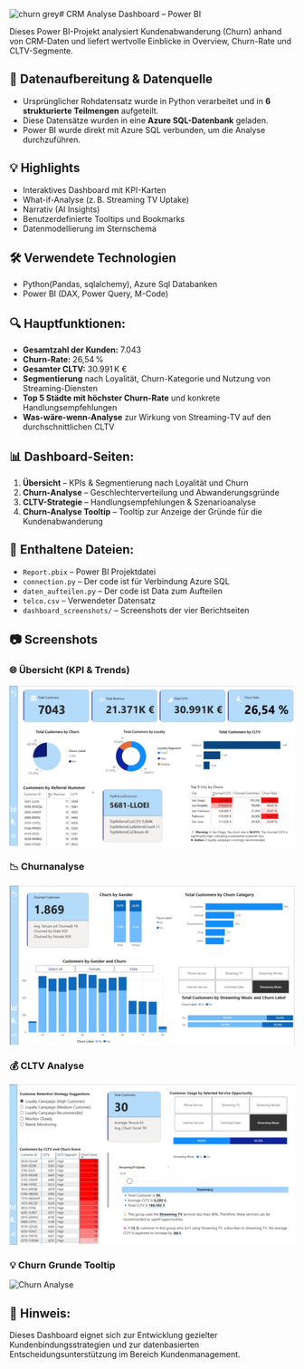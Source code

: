<img width="1024" height="1024" alt="churn grey" src="https://github.com/user-attachments/assets/e5ddfc72-55f2-4a0b-a4ad-82488854295e" /># CRM Analyse Dashboard – Power BI

Dieses Power BI-Projekt analysiert Kundenabwanderung (Churn) anhand von CRM-Daten und liefert wertvolle Einblicke in Overview, Churn-Rate und CLTV-Segmente.

## 🔧 Datenaufbereitung & Datenquelle

- Ursprünglicher Rohdatensatz wurde in Python verarbeitet und in **6 strukturierte Teilmengen** aufgeteilt.
- Diese Datensätze wurden in eine **Azure SQL-Datenbank** geladen.
- Power BI wurde direkt mit Azure SQL verbunden, um die Analyse durchzuführen.
  
## 💡 Highlights

- Interaktives Dashboard mit KPI-Karten
- What-if-Analyse (z. B. Streaming TV Uptake)
- Narrativ (AI Insights)
- Benutzerdefinierte Tooltips und Bookmarks
- Datenmodellierung im Sternschema

## 🛠 Verwendete Technologien

- Python(Pandas, sqlalchemy), Azure Sql Databanken
- Power BI (DAX, Power Query, M-Code)
  
## 🔍 Hauptfunktionen:
- **Gesamtzahl der Kunden:** 7.043  
- **Churn-Rate:** 26,54 %  
- **Gesamter CLTV:** 30.991 K €  
- **Segmentierung** nach Loyalität, Churn-Kategorie und Nutzung von Streaming-Diensten  
- **Top 5 Städte mit höchster Churn-Rate** und konkrete Handlungsempfehlungen  
- **Was-wäre-wenn-Analyse** zur Wirkung von Streaming-TV auf den durchschnittlichen CLTV

## 📊 Dashboard-Seiten:
1. **Übersicht** – KPIs & Segmentierung nach Loyalität und Churn
2. **Churn-Analyse** – Geschlechterverteilung und Abwanderungsgründe
3. **CLTV-Strategie** – Handlungsempfehlungen & Szenarioanalyse
4. **Churn-Analyse Tooltip** – Tooltip zur Anzeige der Gründe für die Kundenabwanderung

## 🧾 Enthaltene Dateien:
- `Report.pbix` – Power BI Projektdatei
-  `connection.py` – Der code ist für Verbindung Azure SQL
-  `daten_aufteilen.py` – Der code ist Data zum Aufteilen
- `telco.csv` – Verwendeter Datensatz  
- `dashboard_screenshots/` – Screenshots der vier Berichtseiten  


## 📷 Screenshots

### 🌐 Übersicht (KPI & Trends)

![Overview Dashboard](CRM_Analysis/Overview_Page.jpg)


### 📉 Churnanalyse

![Churn Analyse](CRM_Analysis/Churn_Page.jpg)


### 💰 CLTV Analyse

![Churn Analyse](CRM_Analysis/CLTV_Page.jpg)

### 💡 Churn Grunde Tooltip

![Churn Analyse](CRM_Analysis/ChurnReasonTooltip_Page.jpg)


## 📌 Hinweis:
Dieses Dashboard eignet sich zur Entwicklung gezielter Kundenbindungsstrategien und zur datenbasierten Entscheidungsunterstützung im Bereich Kundenmanagement.

